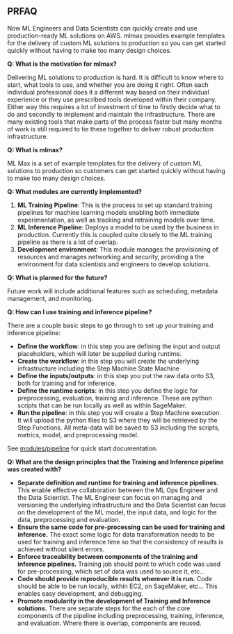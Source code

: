 ## PRFAQ

Now ML Engineers and Data Scientists can quickly create and use
production-ready ML solutions on AWS. mlmax provides example templates for the
delivery of custom ML solutions to production so you can get started quickly
without having to make too many design choices.

**Q: What is the motivation for mlmax?**

Delivering ML solutions to production is hard. It is difficult to know where to
start, what tools to use, and whether you are doing it right. Often each
individual professional does it a different way based on their individual
experience or they use prescribed tools developed within their company. Either
way this requires a lot of investment of time to firstly decide what to do and
secondly to implement and maintain the infrastructure. There are many existing
tools that make parts of the process faster but many months of work is still
required to tie these together to deliver robust production infrastructure.

**Q: What is mlmax?**

ML Max is a set of example templates for the delivery of custom ML solutions to
production so customers can get started quickly without having to make too many
design choices.

**Q: What modules are currently implemented?**

1. **ML Training Pipeline**: This is the process to set up standard training
   pipelines for machine learning models enabling both immediate
experimentation, as well as tracking and retraining models over time.
2. **ML Inference Pipeline**: Deploys a model to be used by the business in
   production. Currently this is coupled quite closely to the ML training pipeline
as there is a lot of overlap.
3. **Development environment**: This module manages the provisioning of
   resources and manages networking and security, providing a the environment for data
scientists and engineers to develop solutions.

**Q: What is planned for the future?**

Future work will include additional features such as scheduling, metadata
management, and monitoring.

**Q: How can I use training and inference pipeline?**

There are a couple basic steps to go through to set up your training and
inference pipeline:

* **Define the workflow**: in this step you are defining the input and output
  placeholders, which will later be supplied during runtime.
* **Create the workflow**: in this step you will create the underlying
  infrastructure including the Step Machine State Machine
* **Define the inputs/outputs**: in this step you put the raw data onto S3, both
  for training and for inference.
* **Define the runtime scripts**: in this step you define the logic for
  preprocessing, evaluation, training and inference. These are python scripts
that can be run locally as well as within SageMaker.
* **Run the pipeline**: in this step you will create a Step Machine execution. It
  will upload the python files to S3 where they will be retrieved by the Step
Functions. All meta-data will be saved to S3 including the scripts, metrics,
model, and preprocessing model.

See [modules/pipeline](https://github.com/awslabs/mlmax/blob/main/modules/pipeline/README.md) for quick start documentation.

**Q: What are the design principles that the Training and Inference pipeline was
created with?**

* **Separate definition and runtime for training and inference pipelines.** This
  enable effective collaboration between the ML Ops Engineer and the Data
Scientist. The ML Engineer can focus on managing and versioning the underlying
infrastructure and the Data Scientist can focus on the development of the ML
model, the input data, and logic for the data, preprocessing and evaluation.
* **Ensure the same code for pre-processing can be used for training and
  inference.** The exact some logic for data transformation needs to be used for
training and inference time so that the consistency of results is achieved
without silent errors.
* **Enforce traceability between components of the training and inference
  pipelines.** Training job should point to which code was used for
pre-processing, which set of data was used to source it, etc... 
* **Code should provide reproducible results wherever it is run.** Code should be
  able to be run locally, within EC2, on SageMaker, etc... This enables easy
development, and debugging.
* **Promote modularity in the development of Training and Inference solutions.**
  There are separate steps for the each of the core components of the pipeline
including preprocessing, training, inference, and evaluation. Where there is
overlap, components are reused.

